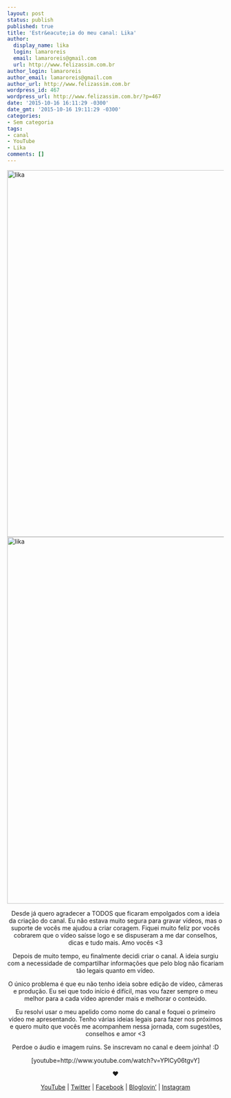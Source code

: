 ```yaml
---
layout: post
status: publish
published: true
title: 'Estr&eacute;ia do meu canal: Lika'
author:
  display_name: lika
  login: lamaroreis
  email: lamaroreis@gmail.com
  url: http://www.felizassim.com.br
author_login: lamaroreis
author_email: lamaroreis@gmail.com
author_url: http://www.felizassim.com.br
wordpress_id: 467
wordpress_url: http://www.felizassim.com.br/?p=467
date: '2015-10-16 16:11:29 -0300'
date_gmt: '2015-10-16 19:11:29 -0300'
categories:
- Sem categoria
tags:
- canal
- YouTube
- Lika
comments: []
---
```

<p><a href="http://www.felizassim.com.br/wp-content/uploads/2015/10/IMG_2867-e1445019271565.jpg"><img class="aligncenter wp-image-468 size-large" src="http://www.felizassim.com.br/wp-content/uploads/2015/10/IMG_2867-e1445019271565-768x1024.jpg" alt="lika" width="640" height="853" /></a> <a href="http://www.felizassim.com.br/wp-content/uploads/2015/10/IMG_2882-e1445019301198.jpg"><img class="aligncenter wp-image-469 size-large" src="http://www.felizassim.com.br/wp-content/uploads/2015/10/IMG_2882-e1445019301198-768x1024.jpg" alt="lika" width="640" height="853" /></a></p>
<p style="text-align: center;">Desde j&aacute; quero agradecer a TODOS que ficaram empolgados com a ideia da cria&ccedil;&atilde;o do canal. Eu n&atilde;o estava muito segura para gravar v&iacute;deos, mas o suporte de voc&ecirc;s me ajudou a criar coragem. Fiquei muito feliz por voc&ecirc;s cobrarem que o v&iacute;deo sa&iacute;sse logo e se dispuseram a me dar conselhos, dicas e tudo mais. Amo voc&ecirc;s <3</p></p>
<p style="text-align: center;">Depois de muito tempo, eu finalmente decidi criar o&nbsp;canal. A ideia surgiu com a necessidade de compartilhar informa&ccedil;&otilde;es que pelo blog n&atilde;o ficariam t&atilde;o legais quanto em v&iacute;deo.</p></p>
<p style="text-align: center;">O &uacute;nico problema &eacute; que eu n&atilde;o tenho ideia sobre edi&ccedil;&atilde;o de v&iacute;deo, c&acirc;meras e produ&ccedil;&atilde;o. Eu sei que todo in&iacute;cio &eacute; dif&iacute;cil, mas vou fazer sempre o meu melhor para a cada v&iacute;deo aprender mais e melhorar o conte&uacute;do.</p></p>
<p style="text-align: center;">Eu resolvi usar o meu apelido como nome do canal e foquei o primeiro v&iacute;deo me apresentando. Tenho v&aacute;rias ideias legais para fazer nos pr&oacute;ximos e quero muito que voc&ecirc;s me acompanhem nessa jornada, com sugest&otilde;es, conselhos e amor <3</p></p>
<p style="text-align: center;">Perdoe o &aacute;udio e imagem ruins. Se inscrevam no canal e deem joinha! :D</p></p>
<p style="text-align: center;">[youtube=http://www.youtube.com/watch?v=YPlCy06tgvY]</p></p>
<p style="text-align: center;"><b>&hearts;</b></p></p>
<p style="text-align: center;"><a href="https://www.youtube.com/channel/UCTk3xkOSzWzf8Ba-wJN8jDA">YouTube</a> |&nbsp;<a href="https://twitter.com/lettiicee">Twitter</a>&nbsp;|&nbsp;<a href="http://www.facebook.com/blogfelizassim">Facebook</a>&nbsp;|&nbsp;<a href="https://www.bloglovin.com/blogs/feliz-assim-14224049">Bloglovin&rsquo;</a>&nbsp;|&nbsp;<a href="http://instagram.com/lettiicee">Instagram</a></p></p>
